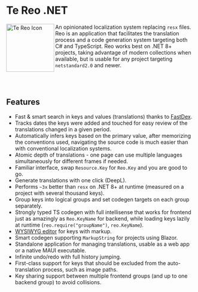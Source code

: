 # Te Reo .NET

<img align="left" width="128" height="128" alt="Te Reo Icon" src="https://github.com/user-attachments/assets/be60a961-df57-4900-b1f7-9d799da4a0dd" />
An opinionated localization system replacing <code>resx</code> files. Reo is an application that facilitates the translation process and a code generation system targeting both C# and TypeScript. Reo works best on .NET 8+ projects, taking advantage of modern collections when available, but is usable for any project targeting <code>netstandard2.0</code> and newer.

<br/><br/>

## Features
- Fast & smart search in keys and values (translations) thanks to [FastDex](https://github.com/lofcz/fastdex).
- Tracks dates the keys were added and touched for easy review of the translations changed in a given period.
- Automatically infers keys based on the primary value, after memorizing the conventions used, navigating the source code is much easier than with conventional localization systems.
- Atomic depth of translations - one page can use multiple languages simultaneously for different frames if needed.
- Familiar interface, swap `Resource.Key` for `Reo.Key` and you are good to go.
- Generate translations with one click (DeepL).
- Performs `~3x` better than `resx` on .NET 8+ at runtime (measured on a project with several thousand keys).
- Group keys into logical groups and set codegen targets on each group separately.
- Strongly typed TS codegen with full intellisense that works for frontend just as amazingly as `Reo.KeyName` for backend, while loading keys lazily at runtime (`reo.require("groupName")`, `reo.KeyName`).
- [WYSIWYG editor](https://github.com/lofcz/tiptap-blazor) for keys with markup.
- Smart codegen supporting `MarkupString` for projects using Blazor.
- Standalone application for managing translations, usable as a web app or a native MAUI executable.
- Infinite undo/redo with full history jumping.
- First-class support for keys that should be excluded from the auto-translation process, such as image paths.
- Key sharing support between multiple frontend groups (and up to one backend group) to avoid collisions.
